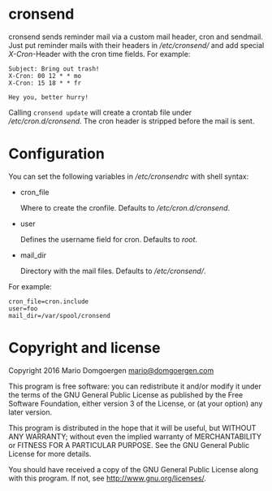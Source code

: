 # cronsend

cronsend sends reminder mail via a custom mail header, cron and
sendmail. Just put reminder mails with their headers in _/etc/cronsend/_ and
add special _X-Cron_-Header with the cron time fields. For example:

    Subject: Bring out trash!
    X-Cron: 00 12 * * mo
    X-Cron: 15 18 * * fr
    
    Hey you, better hurry!

Calling ``cronsend update`` will create a crontab file under
_/etc/cron.d/cronsend_.  The cron header is stripped before the mail
is sent.

# Configuration

You can set the following variables in _/etc/cronsendrc_ with shell syntax:

* cron\_file

  Where to create the cronfile. Defaults to _/etc/cron.d/cronsend_.

* user

  Defines the username field for cron. Defaults to _root_.

* mail\_dir

  Directory with the mail files. Defaults to _/etc/cronsend/_.

For example:

    cron_file=cron.include
    user=foo
    mail_dir=/var/spool/cronsend
 
# Copyright and license

Copyright 2016 Mario Domgoergen <mario@domgoergen.com>

This program is free software: you can redistribute it and/or modify
it under the terms of the GNU General Public License as published by
the Free Software Foundation, either version 3 of the License, or
(at your option) any later version.

This program is distributed in the hope that it will be useful,
but WITHOUT ANY WARRANTY; without even the implied warranty of
MERCHANTABILITY or FITNESS FOR A PARTICULAR PURPOSE.  See the
GNU General Public License for more details.

You should have received a copy of the GNU General Public License
along with this program.  If not, see <http://www.gnu.org/licenses/>.
